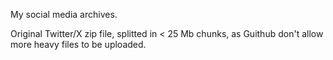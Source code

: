 My social media archives.

Original Twitter/X zip file, splitted in < 25 Mb chunks, as Guithub don't allow more heavy files to be uploaded.


